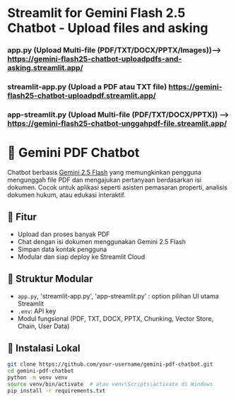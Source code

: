 # Streamlit for Gemini Flash 2.5 Chatbot - Upload files and asking

  ### app.py (Upload Multi-file (PDF/TXT/DOCX/PPTX/Images))--> https://gemini-flash25-chatbot-uploadpdfs-and-asking.streamlit.app/

  ### streamlit-app.py (Upload a PDF atau TXT file) https://gemini-flash25-chatbot-uploadpdf.streamlit.app/

  ### app-streamlit.py (Upload Multi-file (PDF/TXT/DOCX/PPTX)) --> https://gemini-flash25-chatbot-unggahpdf-file.streamlit.app/

# 💬 Gemini PDF Chatbot

Chatbot berbasis [Gemini 2.5 Flash](https://makersuite.google.com/) yang memungkinkan pengguna mengunggah file PDF dan mengajukan pertanyaan berdasarkan isi dokumen. Cocok untuk aplikasi seperti asisten pemasaran properti, analisis dokumen hukum, atau edukasi interaktif.

## 🚀 Fitur
- Upload dan proses banyak PDF
- Chat dengan isi dokumen menggunakan Gemini 2.5 Flash
- Simpan data kontak pengguna
- Modular dan siap deploy ke Streamlit Cloud 

## 🧱 Struktur Modular
- `app.py`, 'streamlit-app.py', 'app-streamlit.py' : option pilihan UI utama Streamlit
- `.env`: API key
-  Modul fungsional (PDF, TXT, DOCX, PPTX, Chunking, Vector Store, Chain, User Data)

## 🔧 Instalasi Lokal

```bash
git clone https://github.com/your-username/gemini-pdf-chatbot.git
cd gemini-pdf-chatbot
python -m venv venv
source venv/bin/activate  # atau venv\Scripts\activate di Windows
pip install -r requirements.txt
